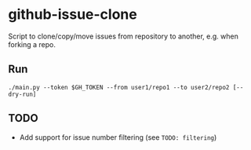 # github-issue-clone

Script to clone/copy/move issues from repository to another, e.g. when forking a repo.

## Run

```shell script
./main.py --token $GH_TOKEN --from user1/repo1 --to user2/repo2 [--dry-run]
```

## TODO
* Add support for issue number filtering (see `TODO: filtering`)